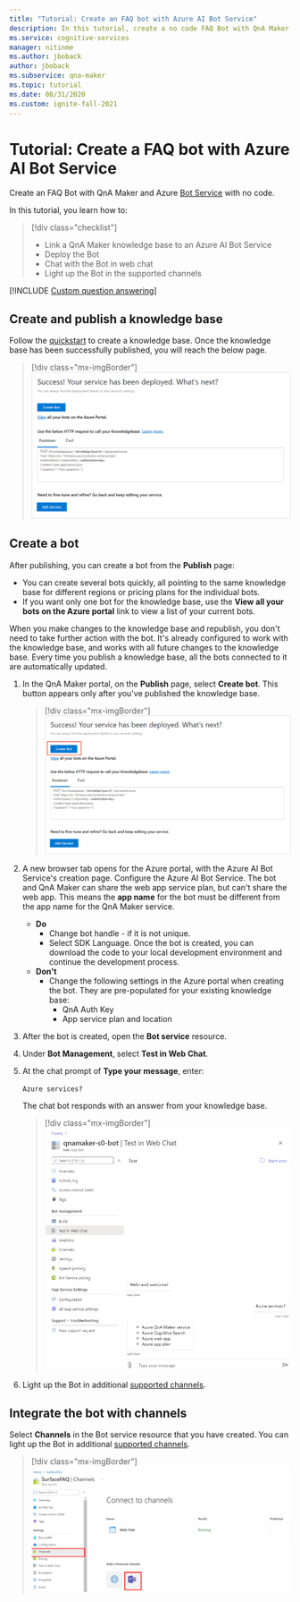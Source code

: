 ```yaml
---
title: "Tutorial: Create an FAQ bot with Azure AI Bot Service"
description: In this tutorial, create a no code FAQ Bot with QnA Maker and Azure AI Bot Service.
ms.service: cognitive-services
manager: nitinme
ms.author: jboback
author: jboback
ms.subservice: qna-maker
ms.topic: tutorial
ms.date: 08/31/2020
ms.custom: ignite-fall-2021
---
```


# Tutorial: Create a FAQ bot with Azure AI Bot Service
Create an FAQ Bot with QnA Maker and Azure [Bot Service](https://azure.microsoft.com/services/bot-service/) with no code.

In this tutorial, you learn how to:

<!-- green checkmark -->
> [!div class="checklist"]
> * Link a QnA Maker knowledge base to an Azure AI Bot Service
> * Deploy the Bot
> * Chat with the Bot in web chat
> * Light up the Bot in the supported channels

[!INCLUDE [Custom question answering](../includes/new-version.md)]

## Create and publish a knowledge base

Follow the [quickstart](../quickstarts/create-publish-knowledge-base.md) to create a knowledge base. Once the knowledge base has been successfully published, you will reach the below page.

> [!div class="mx-imgBorder"]
> ![Screenshot of successful publishing](../media/qnamaker-create-publish-knowledge-base/publish-knowledge-base-to-endpoint.png)


## Create a bot

After publishing, you can create a bot from the **Publish** page:

* You can create several bots quickly, all pointing to the same knowledge base for different regions or pricing plans for the individual bots.
* If you want only one bot for the knowledge base, use the **View all your bots on the Azure portal** link to view a list of your current bots.

When you make changes to the knowledge base and republish, you don't need to take further action with the bot. It's already configured to work with the knowledge base, and works with all future changes to the knowledge base. Every time you publish a knowledge base, all the bots connected to it are automatically updated.

1. In the QnA Maker portal, on the **Publish** page, select **Create bot**. This button appears only after you've published the knowledge base.

    > [!div class="mx-imgBorder"]
    > ![Screenshot of creating a bot](../media/qnamaker-create-publish-knowledge-base/create-bot-from-published-knowledge-base-page.png)

1. A new browser tab opens for the Azure portal, with the Azure AI Bot Service's creation page. Configure the Azure AI Bot Service. The bot and QnA Maker can share the web app service plan, but can't share the web app. This means the **app name** for the bot must be different from the app name for the QnA Maker service.

    * **Do**
        * Change bot handle - if it is not unique.
        * Select SDK Language. Once the bot is created, you can download the code to your local development environment and continue the development process.
    * **Don't**
        * Change the following settings in the Azure portal when creating the bot. They are pre-populated for your existing knowledge base:
           * QnA Auth Key
           * App service plan and location


1. After the bot is created, open the **Bot service** resource.
1. Under **Bot Management**, select **Test in Web Chat**.
1. At the chat prompt of **Type your message**, enter:

    `Azure services?`

    The chat bot responds with an answer from your knowledge base.

    > [!div class="mx-imgBorder"]
    > ![Screenshot of bot returning a response](../media/qnamaker-create-publish-knowledge-base/test-web-chat.png)


1. Light up the Bot in additional [supported channels](/azure/bot-service/bot-service-manage-channels).
    
## Integrate the bot with channels

Select **Channels** in the Bot service resource that you have created. You can light up the Bot in additional [supported channels](/azure/bot-service/bot-service-manage-channels).

   >[!div class="mx-imgBorder"]
   >![Screenshot of integration with teams](../media/qnamaker-tutorial-updates/connect-with-teams.png)

